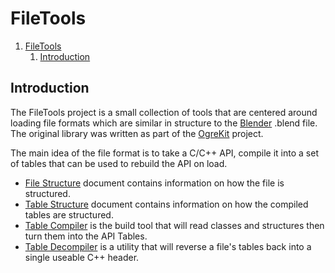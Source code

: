 # FileTools

1. [FileTools](#filetools)
   1. [Introduction](#introduction)

## Introduction

The FileTools project is a small collection of tools that are centered around loading file formats which are similar in structure to the [Blender](https://blender.org) .blend file. The original library was written as part of the [OgreKit](https://github.com/gamekit-developers/gamekit) project.  

The main idea of the file format is to take a C/C++ API, compile it into a set of tables that can be used to rebuild the API on load.

+ [File Structure](Documentation/FileStructure.md) document contains information on how the file is structured.
+ [Table Structure](Documentation/TableStructure.md) document contains information on how the compiled tables are structured.
+ [Table Compiler](Documentation/TableCompiler.md) is the build tool that will read classes and structures then turn them into the API Tables.
+ [Table Decompiler](Documentation/TableDecompiler.md) is a utility that will reverse a file's tables back into a single useable C++ header.

